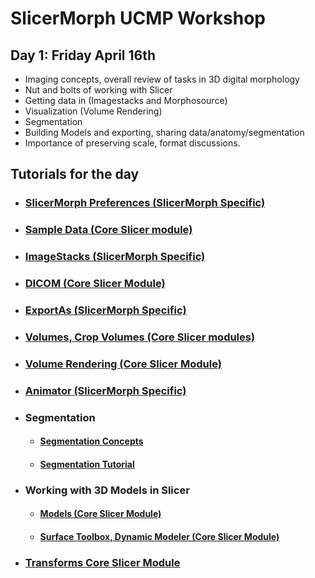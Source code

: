 # SlicerMorph UCMP Workshop

## Day 1: Friday April 16th

* Imaging concepts, overall review of tasks in 3D digital morphology
* Nut and bolts of working with Slicer
* Getting data in (Imagestacks and Morphosource)
* Visualization (Volume Rendering)
* Segmentation
* Building Models and exporting, sharing data/anatomy/segmentation
* Importance of preserving scale, format discussions.

## Tutorials for the day

* ### [SlicerMorph Preferences (SlicerMorph Specific)](https://github.com/SlicerMorph/Tutorials/tree/main/MorphPrefs)

* ### [Sample Data (Core Slicer module)](https://github.com/SlicerMorph/Tutorials/tree/main/SampleData)

* ### [ImageStacks (SlicerMorph Specific)](https://github.com/SlicerMorph/Tutorials/tree/main/ImageStacks)

* ### [DICOM (Core Slicer Module)](https://github.com/SlicerMorph/Spr_2021/blob/main/Day_1/DICOM/DICOM.md)

* ### [ExportAs (SlicerMorph Specific)](https://github.com/SlicerMorph/Tutorials/tree/main/ExportAs)

* ### [Volumes, Crop Volumes (Core Slicer modules)](https://github.com/SlicerMorph/Spr_2021/blob/main/Day_1/CropVolume/CropVolume_and_Volumes.md)

* ### [Volume Rendering (Core Slicer Module)](https://github.com/SlicerMorph/Spr_2021/blob/main/Day_2/VolumeRendering/VolumeRendering.md)

* ### [Animator (SlicerMorph Specific)](https://github.com/SlicerMorph/Tutorials/tree/main/Animator)

* ### Segmentation

    * #### [Segmentation Concepts](https://github.com/SlicerMorph/Spr_2021/blob/main/Day_2/Segmentation/Segmentation.md)

    * #### [Segmentation Tutorial](https://github.com/SlicerMorph/Spr_2021/blob/main/Day_2/Segmentation/Segmentation_tutorial.md)

* ### Working with 3D Models in Slicer

    * #### [Models (Core Slicer Module)](https://github.com/SlicerMorph/Spr_2021/blob/main/Day_1/Models/Models.md)

    * #### [Surface Toolbox, Dynamic Modeler (Core Slicer Module)](https://github.com/SlicerMorph/Spr_2021/blob/main/Day_2/Surface_Toolbox/Mesh_edits.md)

* ### [Transforms Core Slicer Module](https://github.com/SlicerMorph/Spr_2021/blob/main/Day_1/Models/Models.md) 
